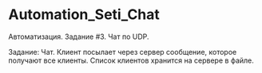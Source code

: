 # Automation_Seti_Chat
Автоматизация. Задание #3. Чат по UDP. 

Задание:
Чат. Клиент посылает через сервер сообщение, которое получают все клиенты. Список клиентов хранится на сервере в файле.
